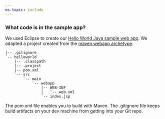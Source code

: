 ```yaml
---
ms.topic: include
---
```


<a name="code"></a>
### What code is in the sample app?

We used Eclipse to create our [Hello World Java sample web app](https://download.microsoft.com/download/9/F/D/9FDE173C-5213-4C6F-AED8-BD64A4658B08/java-maven-hello-world-app.zip). We adapted a project created from the [maven webapp archetype](https://maven.apache.org/archetypes/maven-archetype-webapp/).

```
|-- .gitignore
`-- helloworld
    |-- .classpath
    |-- .project
    |-- pom.xml
    `-- src
        `-- main
            `-- webapp
                |-- WEB-INF
                |   `-- web.xml
                `-- index.jsp

```

The pom.xml file enables you to build with Maven. The .gitignore file keeps build artifacts on your dev machine from getting into your Git repo.

